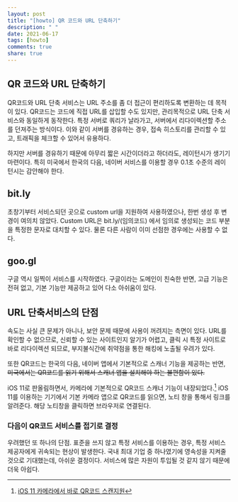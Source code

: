 ```yaml
---
layout: post
title: "[howto] QR 코드와 URL 단축하기"
description: " "
date: 2021-06-17
tags: [howto]
comments: true
share: true
---
```


## QR 코드와 URL 단축하기

QR코드와 URL 단축 서비스는 URL 주소를 좀 더 접근이 편리하도록 변환하는 데 목적이 있다.
QR코드는 코드에 직접 URL를 삽입할 수도 있지만, 관리목적으로 URL 단축 서비스와 동일하게 동작한다.
특정 서버로 쿼리가 날라가고, 서버에서 리다이렉션할 주소를 던져주는 방식이다.
이와 같이 서버를 경유하는 경우, 접속 히스토리를 관리할 수 있고, 트래픽을 체크할 수 있어서 유용하다.

하지만 서버를 경유하기 때문에 아무리 짧은 시간이더라고 하더라도, 레이턴시가 생기기 마련이다.
특히 미국에서 한국의 다음, 네이버 서비스를 이용할 경우 0.1초 수준의 레이턴시는 감안해야 한다.

## bit.ly

초창기부터 서비스되던 곳으로 custom url을 지원하여 사용하였으나, 한번 생성 후 변경이 여의치 않았다.
Custom URL은 bit.ly/(임의코드) 에서 임의로 생성되는 코드 부분을 특정한 문자로 대치할 수 있다.
물론 다른 사람이 이미 선점한 경우에는 사용할 수 없다.

## goo.gl

구글 역시 일찍이 서비스를 시작하였다. 구글이라는 도메인이 친숙한 반면, 고급 기능은 전혀 없고, 기본 기능만 제공하고 있어 다소 아쉬움이 있다.

## URL 단축서비스의 단점

속도는 사실 큰 문제가 아니나, 보안 문제 때문에 사용이 꺼려지는 측면이 있다. URL를 확인할 수 없으므로,
신뢰할 수 있는 사이트인지 알기가 어렵고, 클릭 시 특정 사이트로 바로 리다이렉션 되므로, 부지불식간에
취약점을 통한 해킹에 노출될 우려가 있다.

또한 QR코드는 한국의 다음, 네이버 앱에서 기본적으로 스캐너 기능을 제공하는 반면,
~~미국에서는 QR코드를 읽기 위해서 스캐너 앱을 설치해야 하는 불편함이 있다.~~

iOS 11로 판올림하면서, 카메라에 기본적으로 QR코드 스캐너 기능이 내장되었다.[^ios11]
iOS 11를 이용하는 기기에서 기본 카메라 앱으로 QR코드를 읽으면, 노티 창을 통해서 링크를 알려준다. 해당 노티창을 클릭하면 브라우저로 연결된다.

### 다음이 QR코드 서비스를 접기로 결정

우려했던 또 하나의 단점. 표준을 쓰지 않고 특정 서비스를 이용하는 경우, 특정 서비스 제공자에게 귀속되는 현상이 발생한다.
국내 최대 기업 중 하나였기에 영속성을 지켜줄 것으로 기대했는데, 아쉬운 결정이다. 서비스에 많은 자원이 투입될 것 같지 않기 때문에 더욱 아쉽다.

[^ios11]: [iOS 11 카메라에서 바로 QR코드 스캔지원](https://www.macrumors.com/2017/06/06/iphone-can-scan-qr-codes-ios-11/)
